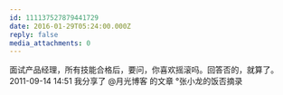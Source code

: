 ```yaml
---
id: 111137527879441729
date: 2016-01-29T05:24:00.000Z
reply: false
media_attachments: 0
---
```


面试产品经理，所有技能合格后，要问，你喜欢摇滚吗。回答否的，就算了。2011-09-14 14:51 我分享了 @月光博客 的文章 °张小龙的饭否摘录 ​​​​

